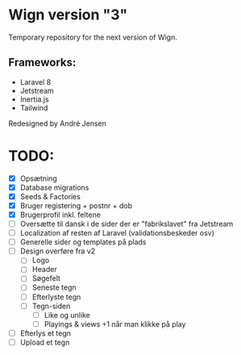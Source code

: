 # Wign version "3"
Temporary repository for the next version of Wign.

## Frameworks:
- Laravel 8
- Jetstream
- Inertia.js
- Tailwind

Redesigned by André Jensen

# TODO:
- [X] Opsætning
- [X] Database migrations
- [X] Seeds & Factories
- [X] Bruger registering + postnr + dob
- [X] Brugerprofil inkl. feltene
- [ ] Oversætte til dansk i de sider der er "fabrikslavet" fra Jetstream
- [ ] Localization af resten af Laravel (validationsbeskeder osv)
- [ ] Generelle sider og templates på plads
- [ ] Design overføre fra v2
    - [ ] Logo
    - [ ] Header
    - [ ] Søgefelt
    - [ ] Seneste tegn
    - [ ] Efterlyste tegn
    - [ ] Tegn-siden
        - [ ] Like og unlike
        - [ ] Playings & views +1 når man klikke på play 
- [ ] Efterlys et tegn
- [ ] Upload et tegn
